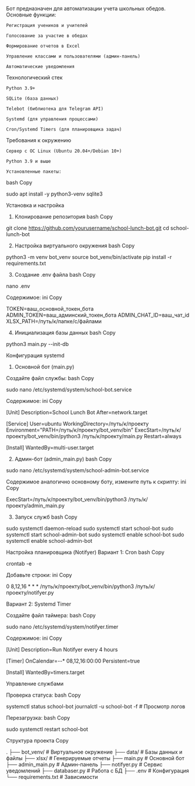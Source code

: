 Бот предназначен для автоматизации учета школьных обедов. Основные функции:

    Регистрация учеников и учителей

    Голосование за участие в обедах

    Формирование отчетов в Excel

    Управление классами и пользователями (админ-панель)

    Автоматические уведомления

Технологический стек

    Python 3.9+

    SQLite (база данных)

    Telebot (библиотека для Telegram API)

    Systemd (для управления процессами)

    Cron/Systemd Timers (для планировщика задач)

Требования к окружению

    Сервер с ОС Linux (Ubuntu 20.04+/Debian 10+)

    Python 3.9 и выше

    Установленные пакеты:

bash
Copy

sudo apt install -y python3-venv sqlite3

Установка и настройка
1. Клонирование репозитория
bash
Copy

git clone https://github.com/yourusername/school-lunch-bot.git
cd school-lunch-bot

2. Настройка виртуального окружения
bash
Copy

python3 -m venv bot_venv
source bot_venv/bin/activate
pip install -r requirements.txt

3. Создание .env файла
bash
Copy

nano .env

Содержимое:
ini
Copy

TOKEN=ваш_основной_токен_бота
ADMIN_TOKEN=ваш_админский_токен_бота
ADMIN_CHAT_ID=ваш_чат_id
XLSX_PATH=/путь/к/папке/с/файлами

4. Инициализация базы данных
bash
Copy

python3 main.py --init-db

Конфигурация systemd
1. Основной бот (main.py)

Создайте файл службы:
bash
Copy

sudo nano /etc/systemd/system/school-bot.service

Содержимое:
ini
Copy

[Unit]
Description=School Lunch Bot
After=network.target

[Service]
User=ubuntu
WorkingDirectory=/путь/к/проекту
Environment="PATH=/путь/к/проекту/bot_venv/bin"
ExecStart=/путь/к/проекту/bot_venv/bin/python3 /путь/к/проекту/main.py
Restart=always

[Install]
WantedBy=multi-user.target

2. Админ-бот (admin_main.py)
bash
Copy

sudo nano /etc/systemd/system/school-admin-bot.service

Содержимое аналогично основному боту, измените путь к скрипту:
ini
Copy

ExecStart=/путь/к/проекту/bot_venv/bin/python3 /путь/к/проекту/admin_main.py

3. Запуск служб
bash
Copy

sudo systemctl daemon-reload
sudo systemctl start school-bot
sudo systemctl start school-admin-bot
sudo systemctl enable school-bot
sudo systemctl enable school-admin-bot

Настройка планировщика (Notifyer)
Вариант 1: Cron
bash
Copy

crontab -e

Добавьте строки:
ini
Copy

0 8,12,16 * * * /путь/к/проекту/bot_venv/bin/python3 /путь/к/проекту/notifyer.py

Вариант 2: Systemd Timer

Создайте файл таймера:
bash
Copy

sudo nano /etc/systemd/system/notifyer.timer

Содержимое:
ini
Copy

[Unit]
Description=Run Notifyer every 4 hours

[Timer]
OnCalendar=*-*-* 08,12,16:00:00
Persistent=true

[Install]
WantedBy=timers.target

Управление службами

Проверка статуса:
bash
Copy

systemctl status school-bot
journalctl -u school-bot -f  # Просмотр логов

Перезагрузка:
bash
Copy

sudo systemctl restart school-bot

Структура проекта
Copy

.
├── bot_venv/          # Виртуальное окружение
├── data/              # Базы данных и файлы
├── xlsx/              # Генерируемые отчеты
├── main.py            # Основной бот
├── admin_main.py      # Админ-панель
├── notifyer.py        # Сервис уведомлений
├── databaser.py       # Работа с БД
├── .env               # Конфигурация
└── requirements.txt   # Зависимости

